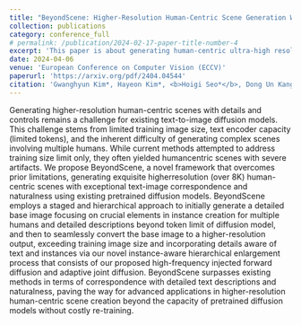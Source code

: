 ```yaml
---
title: "BeyondScene: Higher-Resolution Human-Centric Scene Generation With Pretrained Diffusion"
collection: publications
category: conference_full
# permalink: /publication/2024-02-17-paper-title-number-4
excerpt: 'This paper is about generating human-centric ultra-high resolution image with pre-trained diffusion model.'
date: 2024-04-06
venue: 'European Conference on Computer Vision (ECCV)'
paperurl: 'https://arxiv.org/pdf/2404.04544'
citation: 'Gwanghyun Kim*, Hayeon Kim*, <b>Hoigi Seo*</b>, Dong Un Kang*, and Se Young Chun. (* co-first author)'
---
```


Generating higher-resolution human-centric scenes with details and controls remains a challenge for existing text-to-image diffusion models. This challenge stems from limited training image size, text encoder capacity (limited tokens), and the inherent difficulty of generating complex scenes involving multiple humans. While current methods attempted to address training size limit only, they often yielded humancentric scenes with severe artifacts. We propose BeyondScene, a novel framework that overcomes prior limitations, generating exquisite higherresolution (over 8K) human-centric scenes with exceptional text-image correspondence and naturalness using existing pretrained diffusion models. BeyondScene employs a staged and hierarchical approach to initially generate a detailed base image focusing on crucial elements in instance creation for multiple humans and detailed descriptions beyond token limit of diffusion model, and then to seamlessly convert the base image to a higher-resolution output, exceeding training image size and incorporating details aware of text and instances via our novel instance-aware hierarchical enlargement process that consists of our proposed high-frequency injected forward diffusion and adaptive joint diffusion. BeyondScene surpasses existing methods in terms of correspondence with detailed text descriptions and naturalness, paving the way for advanced applications in higher-resolution human-centric scene creation beyond the capacity of pretrained diffusion models without costly re-training.